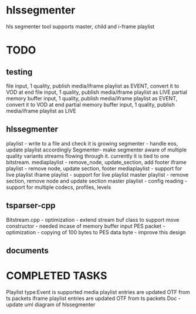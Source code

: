 hlssegmenter
============

hls segmenter tool supports master, child and i-frame playlist


TODO
====

testing
-------
file input, 1 quality, publish media/iframe playlist as EVENT, convert it to VOD at end
file input, 1 quality, publish media/iframe playlist as LIVE
partial memory buffer input, 1 quality, publish media/iframe playlist as EVENT, convert it to VOD at end
partial memory buffer input, 1 quality, publish media/iframe playlist as LIVE


hlssegmenter
-------------
playlist - write to a file and check it is growing
segmenter - handle eos, update playlist accordingly
Segmenter- make segmenter aware of multiple quality variants streams flowing through it. currently it is tied to one bitstream.
mediaplaylist - remove_node, update_section, add footer
iframe playlist - remove node, update section, footer
mediaplaylist - support for live playlist
iframe playlist - support for live playlist
master playlist - remove section, remove node and update section
master playlist - config reading - support for multiple codecs, profiles, levels


tsparser-cpp
-------------
Bitstream.cpp - optimization - extend stream buf class to support move constructor - needed incase of memory buffer input
PES packet - optimization - copying of 100 bytes to PES data byte - improve this design 



documents
----------



COMPLETED TASKS
===============
Playlist type:Event is supported 
media playlist entries are updated OTF from ts packets
iframe playlist entries are updated OTF from ts packets
Doc - update uml diagram of hlssegmenter
